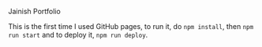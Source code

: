 Jainish Portfolio

This is the first time I used GitHub pages, to run it, do `npm install`, then `npm run start` and to deploy it, `npm run deploy`.
